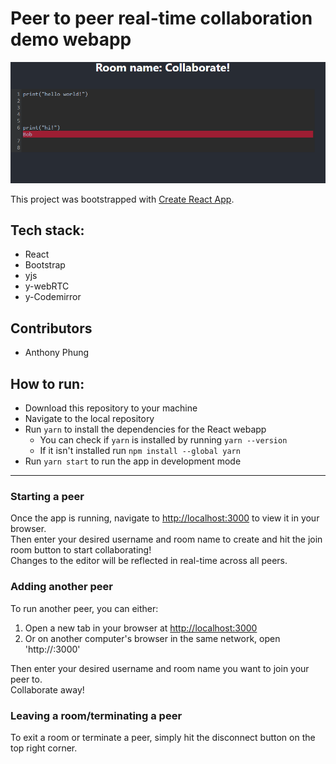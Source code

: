 # Peer to peer real-time collaboration demo webapp
![Peer to peer banner](/public/collaborate.PNG)

This project was bootstrapped with [Create React App](https://github.com/facebook/create-react-app).  

## Tech stack:  
- React  
- Bootstrap  
- yjs  
- y-webRTC  
- y-Codemirror  

## Contributors  
- Anthony Phung

## How to run:
- Download this repository to your machine
- Navigate to the local repository
- Run `yarn` to install the dependencies for the React webapp
    - You can check if `yarn` is installed by running `yarn --version`
    - If it isn't installed run `npm install --global yarn`
- Run `yarn start` to run the app in development mode

---

### Starting a peer

Once the app is running, navigate to [http://localhost:3000](http://localhost:3000) to view it in your browser.  
Then enter your desired username and room name to create and hit the join room button to start collaborating!  
Changes to the editor will be reflected in real-time across all peers.

### Adding another peer

To run another peer, you can either:
1. Open a new tab in your browser at [http://localhost:3000](http://localhost:3000)  
2. Or on another computer's browser in the same network, open 'http://<insert local ipv4 address here>:3000'  
  
Then enter your desired username and room name you want to join your peer to.  
Collaborate away!  

### Leaving a room/terminating a peer  
To exit a room or terminate a peer, simply hit the disconnect button on the top right corner.
